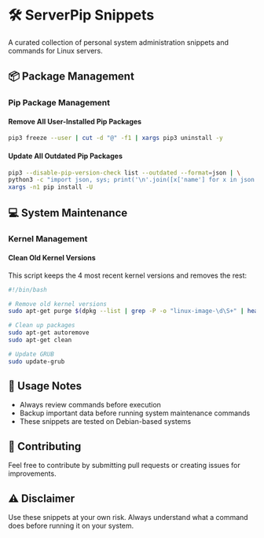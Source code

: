 # 🛠️ ServerPip Snippets

A curated collection of personal system administration snippets and commands for Linux servers.

## 📦 Package Management

### Pip Package Management

#### Remove All User-Installed Pip Packages
```bash
pip3 freeze --user | cut -d "@" -f1 | xargs pip3 uninstall -y
```

#### Update All Outdated Pip Packages
```bash
pip3 --disable-pip-version-check list --outdated --format=json | \
python3 -c "import json, sys; print('\n'.join([x['name'] for x in json.load(sys.stdin)]))" | \
xargs -n1 pip install -U
```

## 💻 System Maintenance

### Kernel Management

#### Clean Old Kernel Versions
This script keeps the 4 most recent kernel versions and removes the rest:

```bash
#!/bin/bash

# Remove old kernel versions
sudo apt-get purge $(dpkg --list | grep -P -o "linux-image-\d\S+" | head -n-4)

# Clean up packages
sudo apt-get autoremove
sudo apt-get clean

# Update GRUB
sudo update-grub
```

## 📝 Usage Notes
- Always review commands before execution
- Backup important data before running system maintenance commands
- These snippets are tested on Debian-based systems

## 🤝 Contributing
Feel free to contribute by submitting pull requests or creating issues for improvements.

## ⚠️ Disclaimer
Use these snippets at your own risk. Always understand what a command does before running it on your system.
